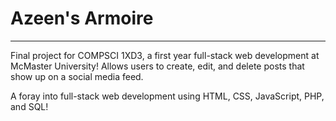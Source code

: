 # Azeen's Armoire
---
Final project for COMPSCI 1XD3, a first year full-stack web development at McMaster University! Allows users to create, edit, and delete posts that show up on a social media feed.

A foray into full-stack web development using HTML, CSS, JavaScript, PHP, and SQL!
